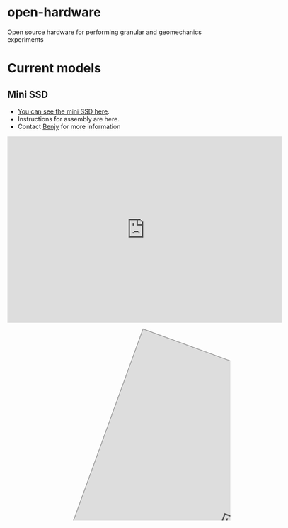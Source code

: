 # open-hardware
Open source hardware for performing granular and geomechanics experiments

# Current models


## Mini SSD

- [You can see the mini SSD here](https://github.com/benjym/open-hardware/blob/main/SSD/mini-SSD/3d-models/v3/binder_sprocket_idler_v4.stl).
- Instructions for assembly are here.
- Contact [Benjy](mailto:benjy.marks@sydney.edu.au) for more information

<iframe height='420' width='620' frameborder='0' src='https://render.githubusercontent.com/view/3d?url=https://raw.githubusercontent.com/benjym/open-hardware/main/SSD/mini-SSD/3d-models/v3/binder_sprocket_rotor_v4.stl' title='binder_sprocket_rotor_v4.stl'></iframe>

<svg width="960" height="850">
  <g transform="translate(300, 0) rotate(20)">
    <foreignObject x="10" y="10" width="800" height="800">
      <body xmlns="http://www.w3.org/1999/xhtml">
        <iframe src="https://render.githubusercontent.com/view/3d?url=https://raw.githubusercontent.com/benjym/open-hardware/main/SSD/mini-SSD/3d-models/v3/binder_sprocket_rotor_v4.stl" style="width:700px;height:700px"></iframe>
      </body>
    </foreignObject>
  </g>
</svg>
